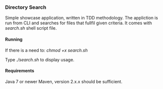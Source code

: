 ### Directory Search
Simple showcase application, written in TDD methodology. The appliction is run from CLI and searches for files that fullfil given criteria. 
It comes with _search.sh_ shell script file. 

#### Running

If there is a need to:
_chmod +x search.sh_

Type
_./search.sh_ to display usage.

#### Requirements

Java 7 or newer
Maven, version 2.x.x should be sufficient.
